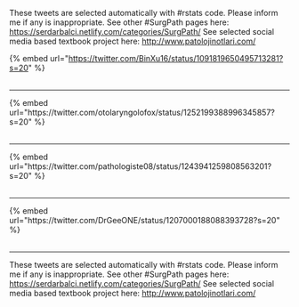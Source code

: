 

These tweets are selected automatically with #rstats code. Please inform me if any is inappropriate.
See other #SurgPath pages here: https://serdarbalci.netlify.com/categories/SurgPath/ 
See selected social media based textbook project here: http://www.patolojinotlari.com/

{% embed url="https://twitter.com/BinXu16/status/1091819650495713281?s=20" %}<br>
<br>
<hr>
{% embed url="https://twitter.com/otolaryngolofox/status/1252199388996345857?s=20" %}<br>
<br>
<hr>
{% embed url="https://twitter.com/pathologiste08/status/1243941259808563201?s=20" %}<br>
<br>
<hr>
{% embed url="https://twitter.com/DrGeeONE/status/1207000188088393728?s=20" %}<br>
<br>
<hr>


These tweets are selected automatically with #rstats code. Please inform me if any is inappropriate.
See other #SurgPath pages here: https://serdarbalci.netlify.com/categories/SurgPath/ 
See selected social media based textbook project here: http://www.patolojinotlari.com/
